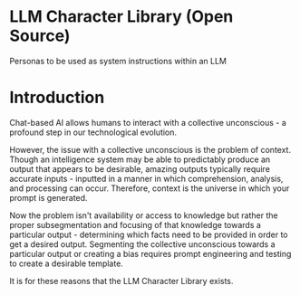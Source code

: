 # LLM Character Library (Open Source)
Personas to be used as system instructions within an LLM

# Introduction
Chat-based AI allows humans to interact with a collective unconscious - a profound step in our technological evolution. 

However, the issue with a collective unconscious is the problem of context. Though an intelligence system may be able to predictably produce an output that appears to be desirable, amazing outputs typically require accurate inputs - inputted in a manner in which comprehension, analysis, and processing can occur.  Therefore, context is the universe in which your prompt is generated. 

Now the problem isn't availability or access to knowledge but rather the proper subsegmentation and focusing of that knowledge towards a particular output - determining which facts need to be provided in order to get a desired output. Segmenting the collective unconscious towards a particular output or creating a bias requires prompt engineering and testing to create a desirable template.

It is for these reasons that the LLM Character Library exists.
